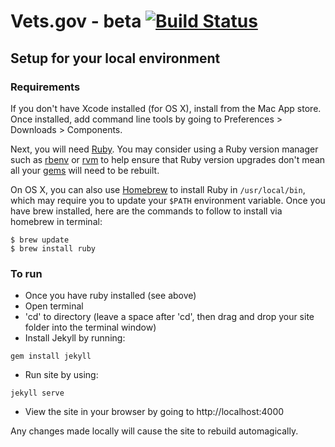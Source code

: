# Vets.gov - beta [![Build Status](https://travis-ci.org/department-of-veterans-affairs/vets-website.svg)](https://travis-ci.org/department-of-veterans-affairs/vets-website)

## Setup for your local environment

### Requirements

If you don't have Xcode installed (for OS X), install from the Mac App store. Once installed, add command line tools by going to Preferences > Downloads > Components.

Next, you will need [Ruby](https://www.ruby-lang.org). You may
consider using a Ruby version manager such as
[rbenv](https://github.com/sstephenson/rbenv) or [rvm](https://rvm.io/) to
help ensure that Ruby version upgrades don't mean all your
[gems](https://rubygems.org/) will need to be rebuilt.

On OS X, you can also use [Homebrew](http://brew.sh/) to install Ruby in
`/usr/local/bin`, which may require you to update your `$PATH` environment
variable. Once you have brew installed, here are the commands to follow to install via homebrew in terminal:

```shell
$ brew update
$ brew install ruby
```



### To run

- Once you have ruby installed (see above)
- Open terminal
- 'cd' to directory (leave a space after 'cd', then drag and drop your site folder into the terminal window)
- Install Jekyll by running:
```shell
gem install jekyll
```

- Run site by using:
```shell
jekyll serve
```
- View the site in your browser by going to http://localhost:4000

Any changes made locally will cause the site to rebuild automagically.
